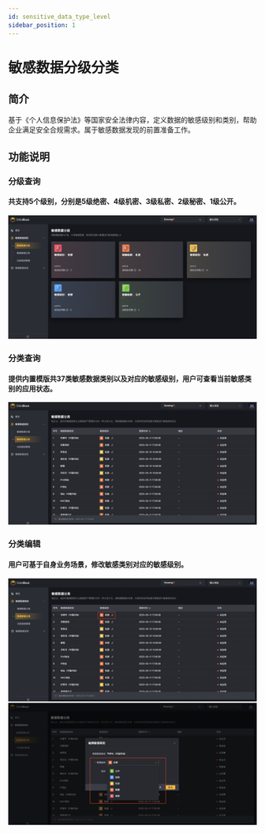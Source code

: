 ```yaml
---
id: sensitive_data_type_level
sidebar_position: 1
---
```


# 敏感数据分级分类

## 简介[](#jian-jie)
基于《个人信息保护法》等国家安全法律内容，定义数据的敏感级别和类别，帮助企业满足安全合规需求。属于敏感数据发现的前置准备工作。


## 功能说明[](#gong-neng-shuo-ming)

### 分级查询

#### 共支持5个级别，分别是5级绝密、4级机密、3级私密、2级秘密、1级公开。
![分级查询](/img/data-black-pic/04fenji.png)  

### 分类查询
#### 提供内置模版共37类敏感数据类别以及对应的敏感级别，用户可查看当前敏感类别的应用状态。
![分类查询](/img/data-black-pic/03fenlei.png)  

### 分类编辑
#### 用户可基于自身业务场景，修改敏感类别对应的敏感级别。

![分类编辑1](/img/data-black-pic/03fenlei02.png)  
![分类编辑2](/img/data-black-pic/03feileiguize.png)  